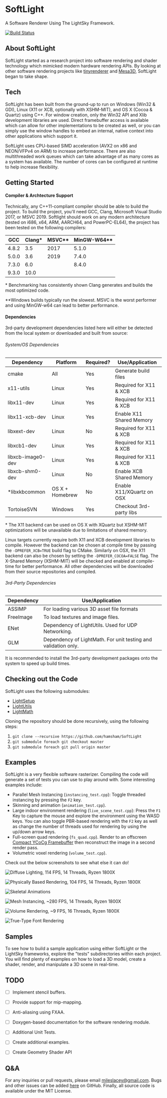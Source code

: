 # SoftLight
A Software Renderer Using The LightSky Framework.

[![Build Status](https://travis-ci.org/hamsham/SoftLight.svg?branch=master)](https://travis-ci.org/hamsham/SoftLight)



## About SoftLight
SoftLight started as a research project into software rendering and shader
technology which mimicked modern hardware rendering APIs. By looking at other
software rendering projects like
[tinyrenderer](https://github.com/ssloy/tinyrenderer/wiki) and
[Mesa3D](https://www.mesa3d.org), SoftLight began to take shape.



## Tech
SoftLight has been built from the ground-up to run on Windows (Win32 & GDI),
Linux (X11 or XCB, optionally with XSHM-MIT), and OS X (Cocoa & Quartz) using
C++. For window creation, only the Win32 API and Xlib development libraries
are used. Direct framebuffer access is available which can allow for other
implementations to be created as well, or you can simply use the window
handles to embed an internal, native context into other applications which
support it.

SoftLight uses CPU-based SIMD acceleration (AVX2 on x86 and NEON/VFPv4 on ARM)
to increase performance. There are also multithreaded work queues which can
take advantage of as many cores as a system has available. The number of cores
can be configured at runtime to help increase flexibility.



## Getting Started
#### Compiler & Archtecture Support
Technically, any C++11-compliant compiler should be able to build the project.
To build the project, you'll need GCC, Clang, Microsoft Visual Studio 2017, or
MSVC 2019. Softlight should work on any modern architecture (tested on i686,
x64, ARM, AARCH64, and PowerPC-EL64), the project has been tested on the
following compilers:

| GCC   | Clang* | MSVC** | MinGW-W64** |
| ----- | ------ | ------ | ----------- |
| 4.8.2 | 3.5    | 2017   | 5.1.0       |
| 5.0.0 | 3.6    | 2019   | 7.4.0       |
| 7.3.0 | 6.0    |        | 8.4.0       |
| 9.3.0 | 10.0   |        |             |

\* Benchmarking has consistently shown Clang generates and builds the most
optimized code.

\**Windows builds typically run the slowest. MSVC is the worst performer and
using MinGW-w64 can lead to better performance. 


#### Dependencies
3rd-party development dependencies listed here will either be detected from
the local system or downloaded and built from source:

###### System/OS Dependencies
| Dependency        | Platform        | Required? | Use/Application           |
| ----------------- | --------------- | --------- | ------------------------- |
| cmake             | All             | Yes       | Generate build files      |
| x11-utils         | Linux           | Yes       | Required for X11 & XCB    |
| libx11-dev        | Linux           | Yes       | Required for X11 & XCB    |
| libx11-xcb-dev    | Linux           | Yes       | Enable X11 Shared Memory  |
| libxext-dev       | Linux           | No        | Required for X11 & XCB    |
| libxcb1-dev       | Linux           | Yes       | Required for X11 & XCB    |
| libxcb-image0-dev | Linux           | Yes       | Required for X11 & XCB    |
| libxcb-shm0-dev   | Linux           | No        | Enable XCB Shared Memory  |
| *libxkbcommon     | OS X + Homebrew | No        | Enable X11/XQuartz on OSX |
| TortoiseSVN       | Windows         | Yes       | Checkout 3rd-party libs   |

\* The X11 backend can be used on OS X with XQuartz but XSHM-MIT optimizations
will be unavailable due to limitations of shared memory.

Linux targets currently require both X11 and XCB development libraries to
compile. However the backend can be chosen at compile time by passing the
`-DPREFER_XCB=TRUE` build flag to CMake. Similarly on OSX, the X11 backend can
also be chosen by setting the `-DPREFER_COCOA=FALSE` flag. The X-Shared Memory
(XSHM-MIT) will be checked and enabled at compile-time for better performance.
All other dependencies will be downloaded from their source repositories and
compiled.

###### 3rd-Party Dependencies
| Dependency | Use/Application                                                |
| ---------- | -------------------------------------------------------------- |
| ASSIMP     | For loading various 3D asset file formats                      |
| FreeImage  | To load textures and image files.                              |
| ENet       | Dependency of LightUtils. Used for UDP Networking.             |
| GLM        | Dependency of LightMath. For unit testing and validation only. |

It is recommended to install the 3rd-party development packages onto the
system to speed up build times.



## Checking out the Code
SoftLight uses the following submodules:
- [LightSetup](https://github.com/hamsham/LightSetup)
- [LightUtils](https://github.com/hamsham/LightUtils)
- [LightMath](https://github.com/hamsham/LightMat)

Cloning the repository should be done recursively, using the following steps:
1. `git clone --recursive https://github.com/hamsham/SoftLight`
2. `git submodule foreach git checkout master`
3. `git submodule foreach git pull origin master`



## Examples
SoftLight is a very flexible software rasterizer. Compiling the code will
generate a set of tests you can use to play around with. Some interesting
examples include:
 * Parallel Mesh Instancing (`instancing_test.cpp`): Toggle threaded
 instancing by pressing the `F2` key.
 * Skinning and animation (`animation_test.cpp`).
 * Large indoor environment rendering (`live_scene_test.cpp`): Press the `F1`
 Key to capture the mouse and explore the environment using the WASD keys. You
 can also toggle PBR-based rendering with the `F2` key as well as change the
 number of threads used for rendering by using the up/down arrow keys.
 * Full-screen quad rendering (`fs_quad.cpp`). Render to an offscreen [Compact
 YCoCg Framebuffer](http://jcgt.org/published/0001/01/02/) then reconstruct
 the image in a second render pass.
 * Volumetric voxel rendering (`volume_test.cpp`).

Check out the below screenshots to see what else it can do!

![Diffuse Lighting, 114 FPS, 14 Threads, Ryzen 1800X](https://github.com/hamsham/SoftLight/blob/master/examples/softlight_diffuse.png)

![Physically Based Rendering, 104 FPS, 14 Threads, Ryzen 1800X](https://github.com/hamsham/SoftLight/blob/master/examples/softlight_pbr.png)

![Skeletal Animations](https://github.com/hamsham/SoftLight/blob/master/examples/softlight_anims.png)

![Mesh Instancing, ~280 FPS, 14 Threads, Ryzen 1800X](https://github.com/hamsham/SoftLight/blob/master/examples/softlight_instancing.png)

![Volume Rendering, ~9 FPS, 16 Threads, Ryzen 1800X](https://github.com/hamsham/SoftLight/blob/master/examples/softlight_volumes.png)

![True-Type Font Rendering](https://github.com/hamsham/SoftLight/blob/master/examples/softlight_text.png)



## Samples
To see how to build a sample application using either SoftLight or the
LightSky frameworks, explore the "tests" subdirectories within each project.
You will find plenty of examples on how to load a 3D model, create a shader,
render, and manipulate a 3D scene in real-time.




## TODO
- [ ] Implement stencil buffers.
- [ ] Provide support for mip-mapping.
- [ ] Anti-aliasing using FXAA.
- [ ] Doxygen-based documentation for the software rendering module.
- [ ] Additional Unit Tests.
- [ ] Create additional examples.
- [ ] Create Geometry Shader API



## Q&A
For any inquiries or pull requests, please email mileslacey@gmail.com. Bugs
and other issues can be added
[here](https://github.com/hamsham/SoftLight/issues) on GitHub. Finally, all
source code is available under the MIT License.

